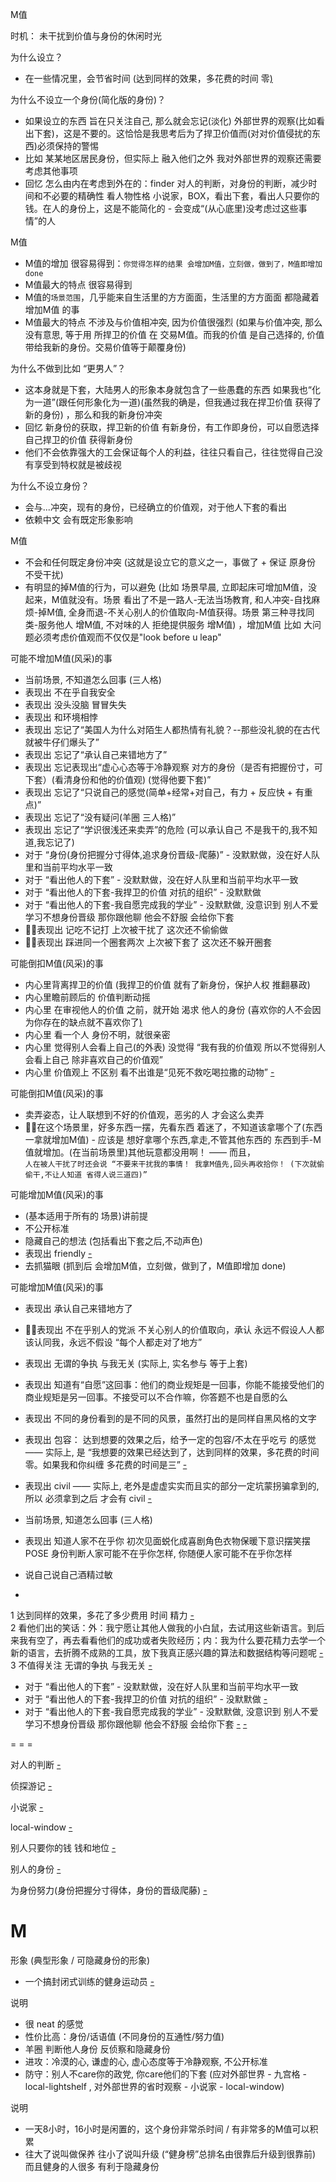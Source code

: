 
M值

时机：
未干扰到价值与身份的休闲时光

为什么设立？
- 在一些情况里，会节省时间 (达到同样的效果，多花费的时间 零[)](https://www.v2ex.com/notes/28779)

为什么不设立一个身份(简化版的身份)？
- 如果设立的东西 旨在只关注自己, 那么就会忘记(淡化) 外部世界的观察(比如看出下套)，这是不要的。这恰恰是我思考后为了捍卫价值而(对对价值侵扰的东西)必须保持的警惕
- 比如 某某地区居民身份，但实际上 融入他们之外 我对外部世界的观察还需要考虑其他事项
- 回忆 怎么由内在考虑到外在的：finder 对人的判断，对身份的判断，减少时间和不必要的精确性 看人物性格 小说家，BOX，看出下套，看出人只要你的钱。在人的身份上，这是不能简化的 - 会变成“(从心底里)没考虑过这些事情”的人

M值
- M值的增加 很容易得到：`你觉得怎样的结果 会增加M值，立刻做，做到了，M值即增加 done`
- M值最大的特点 很容易得到
- M值的`场景范围`，几乎能来自生活里的方方面面，生活里的方方面面 都隐藏着 增加M值 的事
- M值最大的特点 不涉及与价值相冲突, 因为价值很强烈 (如果与价值冲突, 那么没有意思, 等于用 所捍卫的价值 在 交易M值。而我的价值 是自己选择的, 价值带给我新的身份。交易价值等于颠覆身份)

为什么不做到比如 “更男人”？
- 这本身就是下套，大陆男人的形象本身就包含了一些愚蠢的东西 如果我也“化为一道”(跟任何形象化为一道)(虽然我的确是，但我通过我在捍卫价值 获得了新的身份) ，那么和我的新身份冲突
- 回忆 新身份的获取，捍卫新的价值 有新身份，有工作即身份，可以自愿选择自己捍卫的价值 获得新身份
- 他们不会依靠强大的工会保证每个人的利益，往往只看自己，往往觉得自己没有享受到特权就是被歧视

为什么不设立身份？
- 会与...冲突，现有的身份，已经确立的价值观，对于他人下套的看出
- 依赖中文 会有既定形象影响

M值
- 不会和任何既定身份冲突 (这就是设立它的意义之一，事做了 + 保证 原身份 不受干扰)
- 有明显的掉M值的行为，可以避免 (比如 场景早晨, 立即起床可增加M值，没起来，M值就没有。场景 看出了不是一路人-无法当场教育, 和人冲突-自找麻烦-掉M值, 全身而退-不关心别人的价值取向-M值获得。场景 第三种寻找同类-服务他人 增M值, 不对味的人 拒绝提供服务 增M值) ，增加M值 比如 大问题必须考虑价值观而不仅仅是"look before u leap"

可能不增加M值(风采)的事
- 当前场景, 不知道怎么回事 (三人格)
- 表现出 不在乎自我安全
- 表现出 没头没脑 冒冒失失
- 表现出 和环境相悖
- 表现出 忘记了“美国人为什么对陌生人都热情有礼貌？--那些没礼貌的在古代就被牛仔们爆头了”
- 表现出 忘记了“承认自己来错地方了”
- 表现出 忘记表现出“虚心心态等于冷静观察 对方的身份（是否有把握份寸，可下套）(看清身份和他的价值观) (觉得他要下套)”
- 表现出 忘记了“只说自己的感觉(简单+经常+对自己，有力 + 反应快 + 有重点)”
- 表现出 忘记了“没有疑问(羊圈 三人格)”
- 表现出 忘记了“学识很浅还来卖弄”的危险 (可以承认自己 不是我干的,我不知道,我忘记了)
- 对于 “身份(身份把握分寸得体,追求身份晋级-爬藤)” - 没默默做，没在好人队里和当前平均水平一致
- 对于 “看出他人的下套” - 没默默做，没在好人队里和当前平均水平一致
- 对于 “看出他人的下套-我捍卫的价值 对抗的组织” - 没默默做
- 对于 “看出他人的下套-我自愿完成我的学业” - 没默默做, 没意识到 别人不爱学习不想身份晋级 那你跟他聊 他会不舒服 会给你下套
- 🚶🏻表现出 记吃不记打 上次被干扰了 这次还不偷偷做
- 🚶🏻表现出 踩进同一个圈套两次 上次被下套了 这次还不躲开圈套

可能倒扣M值(风采)的事
- 内心里背离捍卫的价值 (我捍卫的价值 就有了新身份，保护人权 推翻暴政)
- 内心里瞻前顾后的 价值判断动摇
- 内心里 在审视他人的价值 之前，就开始 渴求 他人的身份 (喜欢你的人不会因为你存在的缺点就不喜欢你了[)](https://github.com/7900ms/000nottheater_deserted_systemlibrary/blob/master/supplementary/term-Finder-给予匹配的方式.md#我就按合同办事自己挣钱。国家进步跟你有什么关系,你是赵家人?是你的国家么,你有选票么,我把人家当回事，人家把我当回事了吗,屠杀平民的)
- 内心里 看一个人 身份不明，就很亲密
- 内心里 觉得别人会看上自己(的外表) 没觉得 “我有我的价值观 所以不觉得别人会看上自己 除非喜欢自己的价值观”
- 内心里 价值观上 不区别 看不出谁是“见死不救吃喝拉撒的动物” [-](https://www.youtube.com/watch?v=zy5tBC2rwe0#见死不救吃喝拉撒的动物)

可能倒扣M值(风采)的事
- 卖弄姿态，让人联想到不好的价值观，恶劣的人 才会这么卖弄
- 🚶🏻在这个场景里，好多东西一摆，先看东西 着迷了，不知道该拿哪个了(东西一拿就增加M值) - 应该是 想好拿哪个东西,拿走,不管其他东西的 东西到手-M值就增加。(在当前场景里)其他玩意都没用啊！ —— 而且，<br>`人在被人干扰了时还会说 “不要来干扰我的事情！ 我拿M值先,回头再收拾你！ (下次就偷偷干,不让人知道 省得人说三道四)”`

可能增加M值(风采)的事
- (基本适用于所有的 场景)讲前提
- 不公开标准
- 隐藏自己的想法 (包括看出下套之后,不动声色)
- 表现出 friendly [-](https://youtu.be/QdMsjTOSfPg?t=1m42s)
- 去抓猫眼 (抓到后 会增加M值，立刻做，做到了，M值即增加 done)

可能增加M值(风采)的事
- 表现出 承认自己来错地方了
- 🚶🏻表现出 不在乎别人的党派 不关心别人的价值取向，承认 永远不假设人人都该认同我，永远不假设 “每个人都走对了地方”
- 表现出 无谓的争执 与我无关 (实际上, 实名参与 等于上套)
- 表现出 知道有“自愿”这回事：他们的商业规矩是一回事，你能不能接受他们的商业规矩是另一回事。不接受可以不合作嘛，你答题不也是自愿的么
- 表现出 不同的身份看到的是不同的风景，虽然打出的是同样自黑风格的文字
- 表现出 包容： 达到想要的效果之后，给予一定的包容/不太在乎吃亏 的感觉 —— 实际上, 是 “我想要的效果已经达到了，达到同样的效果，多花费的时间 零。如果我和你纠缠 多花费的时间是三” [-]()
- 表现出 civil —— 实际上, 老外是虚虚实实而且实的部分一定坑蒙拐骗拿到的, 所以 必须拿到之后 才会有 civil [-](https://github.com/7900ms/000nottheater_deserted_systemlibrary/blob/master/supplementary/term-心理-civil.md)
- 当前场景, 知道怎么回事 (三人格)
- 表现出 知道人家不在乎你 初次见面蜕化成喜剧角色衣物保暖下意识摆笑摆POSE 身份判断人家可能不在乎你怎样, 你随便人家可能不在乎你怎样
- 说自己说自己酒精过敏



-

1 达到同样的效果，多花了多少费用 时间 精力 [-](https://www.v2ex.com/notes/28779) <br>
2 看他们出的笑话：外：我宁愿让其他人做我的小白鼠，去试用这些新语言。到后来我有空了，再去看看他们的成功或者失败经历；内：我为什么要花精力去学一个新的语言，去折腾不成熟的工具，放下我真正感兴趣的算法和数据结构等问题呢 [-](http://www.yinwang.org/blog-cn/2017/05/23/kotlin#我宁愿让其他人做我的小白鼠，去试用这些新语言。到后来我有空了，再去看看他们的成功或者失败经历) <br>
3 不值得关注 无谓的争执 与我无关 [-](https://web.archive.org/web/20170308073446/http://www.yinwang.org/blog-cn/2013/03/07/linux-windows-mac#这些win-mac-linux系统的纷争基本上已经不关我什么事) <br>

- 对于 “看出他人的下套” - 没默默做，没在好人队里和当前平均水平一致
- 对于 “看出他人的下套-我捍卫的价值 对抗的组织” - 没默默做 [-](https://github.com/7900ms/000nottheater_deserted_systemlibrary/blob/master/supplementary/week-更上镜.md)
- 对于 “看出他人的下套-我自愿完成我的学业” - 没默默做, 没意识到 别人不爱学习不想身份晋级 那你跟他聊 他会不舒服 会给你下套 [-](https://github.com/7900ms/000nottheater_deserted_systemlibrary/tree/master/did/dido) [-](https://github.com/7900ms/000nottheater_deserted_systemlibrary/tree/master/did/jojo)

= = =

对人的判断 [-](https://github.com/7900ms/000nottheater_deserted_systemlibrary/blob/master/supplementary/term-Finder-你可能来错地方了.md)

侦探游记 [-](https://github.com/7900ms/000nottheater_deserted_systemlibrary/blob/master/supplementary/term-躲避后-侦探游记.md)

小说家 [-](https://github.com/7900ms/000nottheater_deserted_systemlibrary/blob/master/supplementary/term-人格-小说家.md#看出下套-人物性格)

local-window [-](https://github.com/7900ms/000nottheater_deserted_systemsoftware/tree/master/local-window)

别人只要你的钱 钱和地位 [-](https://github.com/7900ms/000nottheater_deserted_systemsoftware/tree/master/supplementary/term-robber)

别人的身份 [-](https://github.com/7900ms/000nottheater_deserted_systemsoftware/blob/master/local-lightshelf/羊圈.md#身份不明滚开)

为身份努力(身份把握分寸得体，身份的晋级爬藤) [-](https://github.com/7900ms/000nottheater_deserted_systemlibrary/blob/master/supplementary/week-照顾人.md#而不是照顾人)


# M

形象 (典型形象 / 可隐藏身份的形象)
- 一个搞封闭式训练的健身运动员 [-](https://github.com/7900ms/000nottheater_deserted_systemsoftware/tree/master/physical-physique#肯定和倒腾手机的不一样,肯定和多管闲事的大妈不一样,肯定和瞻前顾后的身份不明者不一样--都躲避了)

说明
- 很 neat 的感觉
- 性价比高：身份/话语值 (不同身份的互通性/努力值)
- 羊圈 判断他人身份 反侦察和隐藏身份
- 进攻：冷漠的心, 谦虚的心, 虚心态度等于冷静观察, 不公开标准
- 防守：别人不care你的政党, 你care他们的下套 (应对外部世界 - 九宫格 - local-lightshelf , 对外部世界的省时观察 - 小说家 - local-window)

说明
- 一天8小时，16小时是闲置的，这个身份非常杀时间 / 有非常多的M值可以积累
- 往大了说叫做保养 往小了说叫升级 (“健身榜”总排名由很靠后升级到很靠前) 而且健身的人很多 有利于隐藏身份



